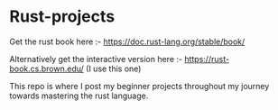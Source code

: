 # Rust-projects

Get the rust book here :- https://doc.rust-lang.org/stable/book/

Alternatively get the interactive version here :- https://rust-book.cs.brown.edu/ (I use this one)

This repo is where I post my beginner projects throughout my journey towards mastering the rust language.

